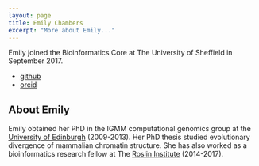 ```yaml
---
layout: page
title: Emily Chambers
excerpt: "More about Emily..."
---
```



Emily joined the Bioinformatics Core at The University of Sheffield in September 2017.

- [github](https://github.com/evchambers)
- [orcid](https://orcid.org/0000-0003-1252-8059)

## About Emily
Emily obtained her PhD in the IGMM computational genomics group at the [University of Edinburgh](https://www.ed.ac.uk/) (2009-2013). Her PhD thesis studied evolutionary divergence of mammalian chromatin structure. She has also worked as a bioinformatics research fellow at The [Roslin Institute](https://www.ed.ac.uk/roslin) (2014-2017).
